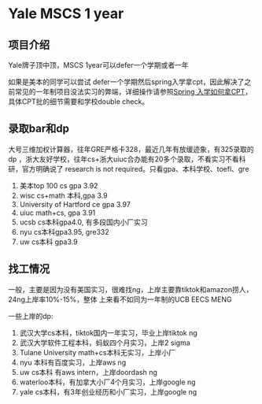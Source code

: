 # Yale MSCS 1 year

## 项目介绍
Yale牌子顶中顶，MSCS 1year可以defer一个学期或者一年

如果是美本的同学可以尝试
defer一个学期然后spring入学拿cpt，因此解决了之前常见的一年制项目没法实习的弊端，详细操作请参照[Spring 入学如何拿CPT](../useful_docs/Spring%20入学如何拿CPT.md)，
具体CPT批的细节需要和学校double check。


## 录取bar和dp
大号三维加权计算器，往年GRE严格卡328，最近几年有放缓迹象，有325录取的dp
，浙大友好学校，往年cs+浙大uiuc合办能有20多个录取，不看实习不看科研，官方明确说了
research is not required。只看gpa、本科学校、toefl、gre

1. 美本top 100 cs gpa 3.92
2. wisc cs+math 本科,gpa 3.9
3. University of Hartford ce gpa 3.97
4. uiuc math+cs, gpa 3.91
5. ucsb cs本科gpa4.0, 有多段国内小厂实习
6. nyu cs本科gpa3.95, gre332
7. uw cs本科 gpa3.9

## 找工情况
一般，主要是因为没有美国实习，很难找ng，上岸主要靠tiktok和amazon捞人，24ng上岸率10%-15%，整体
上来看不如同为一年制的UCB EECS MENG

一些上岸的dp:
1. 武汉大学cs本科，tiktok国内一年实习，毕业上岸tiktok ng
2. 武汉大学软件工程本科，蚂蚁四个月实习，上岸2 sigma
3. Tulane University math+cs本科无实习，上岸小厂
4. nyu 本科有百度实习，上岸aws ng
5. uw cs本科 有aws intern，上岸doordash ng
6. waterloo本科，有加拿大小厂4个月实习，上岸google ng
7. yale cs本科，有3年创业经历和小厂实习，上岸google ng

